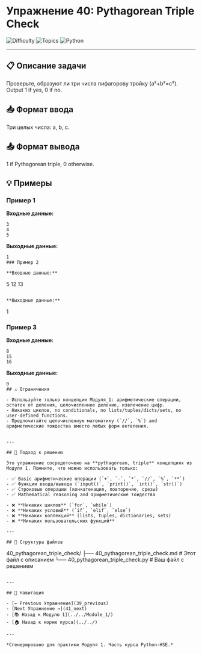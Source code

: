 # Упражнение 40: Pythagorean Triple Check

![Difficulty](https://img.shields.io/badge/Difficulty-Module%201-green)
![Topics](https://img.shields.io/badge/Topics-pythagorean%2C%20triple-blue)
![Python](https://img.shields.io/badge/Python-Module%201%20Concepts-yellow)

---

## 📋 Описание задачи

Проверьте, образуют ли три числа пифагорову тройку (a²+b²=c²). Output 1 if yes, 0 if no.
## 📥 Формат ввода

Три целых числа: a, b, c.
## 📤 Формат вывода

1 if Pythagorean triple, 0 otherwise.
## 💡 Примеры

### Пример 1

**Входные данные:**
```
3
4
5
```

**Выходные данные:**
```
1
### Пример 2

**Входные данные:**
```
5
12
13
```

**Выходные данные:**
```
1
### Пример 3

**Входные данные:**
```
8
15
16
```

**Выходные данные:**
```
0
## ⚠️ Ограничения

- Используйте только концепции Модуля_1: арифметические операции, остаток от деления, целочисленное деление, извлечение цифр.
- Никаких циклов, no conditionals, no lists/tuples/dicts/sets, no user-defined functions.
- Предпочитайте целочисленную математику (`//`, `%`) and арифметические тождества вместо любых форм ветвления.


---

## 🎯 Подход к решению

Это упражнение сосредоточено на **pythagorean, triple** концепциях из Модуля 1. Помните, что можно использовать только:

- ✅ Basic арифметические операции (`+`, `-`, `*`, `//`, `%`, `**`)
- ✅ Функции ввода/вывода (`input()`, `print()`, `int()`, `str()`)
- ✅ Строковые операции (конкатенация, повторение, срезы)
- ✅ Mathematical reasoning and арифметические тождества

- ❌ **Никаких циклов** (`for`, `while`)
- ❌ **Никаких условий** (`if`, `elif`, `else`)
- ❌ **Никаких коллекций** (lists, tuples, dictionaries, sets)
- ❌ **Никаких пользовательских функций**

---

## 📁 Структура файлов
```
40_pythagorean_triple_check/
├── 40_pythagorean_triple_check.md     # Этот файл с описанием
└── 40_pythagorean_triple_check.py     # Ваш файл с решением
```

---

## 🔗 Навигация

- [← Previous Упражнение](39_previous) 
- [Next Упражнение →](41_next)
- [📚 Назад к Модулю 1](../../Module_1/)
- [🏠 Назад к корню курса](../../)

---

*Сгенерировано для практики Модуля 1. Часть курса Python-HSE.*

